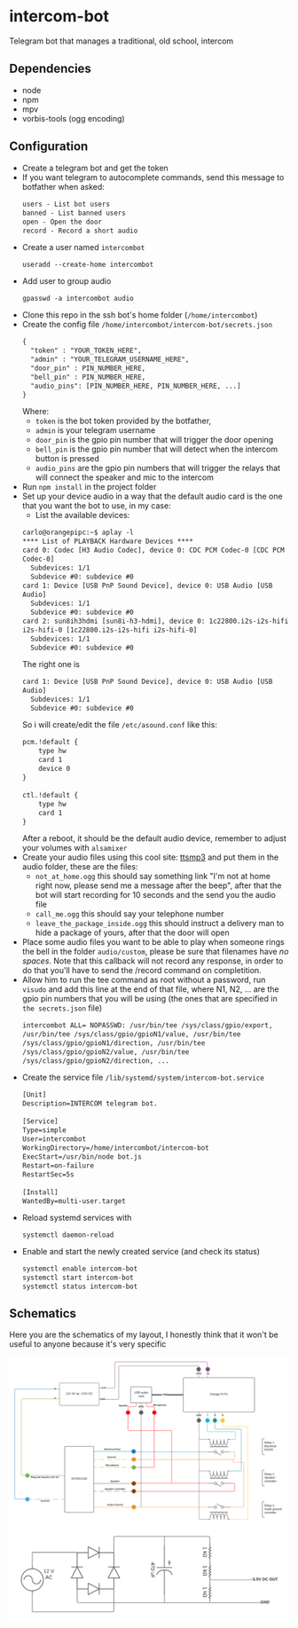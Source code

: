 # intercom-bot
Telegram bot that manages a traditional, old school, intercom

## Dependencies
- node
- npm
- mpv
- vorbis-tools (ogg encoding)

## Configuration

- Create a telegram bot and get the token
- If you want telegram to autocomplete commands, send this message to botfather when asked:
  ```
  users - List bot users
  banned - List banned users
  open - Open the door
  record - Record a short audio
  ```
- Create a user named `intercombot`
  ```
  useradd --create-home intercombot
  ```
- Add user to group audio
  ```
  gpasswd -a intercombot audio
  ```
- Clone this repo in the ssh bot's home folder (`/home/intercombot`)
- Create the config file `/home/intercombot/intercom-bot/secrets.json`
  ```
  {
    "token" : "YOUR_TOKEN_HERE",
    "admin" : "YOUR_TELEGRAM_USERNAME_HERE",
    "door_pin" : PIN_NUMBER_HERE,
    "bell_pin" : PIN_NUMBER_HERE,
    "audio_pins": [PIN_NUMBER_HERE, PIN_NUMBER_HERE, ...]
  }
  ```
  Where:
  - `token` is the bot token provided by the botfather,
  - `admin` is your telegram username
  - `door_pin` is the gpio pin number that will trigger the door opening
  - `bell_pin` is the gpio pin number that will detect when the intercom button is pressed
  - `audio_pins` are the gpio pin numbers that will trigger the relays that will connect the speaker and mic to the intercom
- Run `npm install` in the project folder
- Set up your device audio in a way that the default audio card is the one that you want the bot to use, in my case:
  - List the available devices:
  ```
  carlo@orangepipc:~$ aplay -l
  **** List of PLAYBACK Hardware Devices ****
  card 0: Codec [H3 Audio Codec], device 0: CDC PCM Codec-0 [CDC PCM Codec-0]
    Subdevices: 1/1
    Subdevice #0: subdevice #0
  card 1: Device [USB PnP Sound Device], device 0: USB Audio [USB Audio]
    Subdevices: 1/1
    Subdevice #0: subdevice #0
  card 2: sun8ih3hdmi [sun8i-h3-hdmi], device 0: 1c22800.i2s-i2s-hifi i2s-hifi-0 [1c22800.i2s-i2s-hifi i2s-hifi-0]
    Subdevices: 1/1
    Subdevice #0: subdevice #0
  ```
  The right one is
  ```
  card 1: Device [USB PnP Sound Device], device 0: USB Audio [USB Audio]
    Subdevices: 1/1
    Subdevice #0: subdevice #0
  ```
  So i will create/edit the file `/etc/asound.conf` like this:
  ```
  pcm.!default {
      type hw
      card 1
      device 0
  }

  ctl.!default {
      type hw
      card 1
  }
  ```
  After a reboot, it should be the default audio device, remember to adjust your volumes with `alsamixer`
- Create your audio files using this cool site: [ttsmp3](https://ttsmp3.com/) and put them in the audio folder, these are the files:
  - `not_at_home.ogg` this should say something link "I'm not at home right now, please send me a message after the beep", after that the bot will start recording for 10 seconds and the send you the audio file
  - `call_me.ogg` this should say your telephone number
  - `leave_the_package_inside.ogg` this should instruct a delivery man to hide a package of yours, after that the door will open
- Place some audio files you want to be able to play when someone rings the bell in the folder `audio/custom`, please be sure that filenames have *no spaces*.
  Note that this callback will not record any response, in order to do that you'll have to send the /record command on completition.
- Allow him to run the tee command as root without a password, run `visudo` and add this line at the end of that file, where N1, N2, ... are the gpio pin numbers that you will be using (the ones that are specified in `the secrets.json` file)
  ```
  intercombot ALL= NOPASSWD: /usr/bin/tee /sys/class/gpio/export, /usr/bin/tee /sys/class/gpio/gpioN1/value, /usr/bin/tee /sys/class/gpio/gpioN1/direction, /usr/bin/tee /sys/class/gpio/gpioN2/value, /usr/bin/tee /sys/class/gpio/gpioN2/direction, ...
  ```
- Create the service file `/lib/systemd/system/intercom-bot.service`
  ```
  [Unit]
  Description=INTERCOM telegram bot.

  [Service]
  Type=simple
  User=intercombot
  WorkingDirectory=/home/intercombot/intercom-bot
  ExecStart=/usr/bin/node bot.js
  Restart=on-failure
  RestartSec=5s

  [Install]
  WantedBy=multi-user.target
  ```
- Reload systemd services with
  ```
  systemctl daemon-reload
  ```
- Enable and start the newly created service (and check its status)
  ```
  systemctl enable intercom-bot
  systemctl start intercom-bot
  systemctl status intercom-bot
  ```

## Schematics

Here you are the schematics of my layout, I honestly think that it won't be useful to anyone because it's very specific

![General](schematics/general.png)
![12V AC - ~3.5V DC converter](schematics/AC-DC_Converter.png)